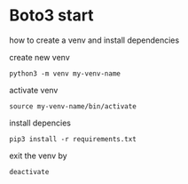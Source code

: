 # Boto3 start

how to create a venv and install dependencies


create new venv

```
python3 -m venv my-venv-name
```

activate venv

```
source my-venv-name/bin/activate
```

install depencies

```
pip3 install -r requirements.txt
```

exit the venv by

```
deactivate
```





